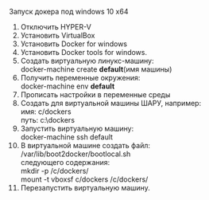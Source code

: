 Запуск докера под windows 10 x64
  
1. Отключить HYPER-V
2. Установить VirtualBox
3. Установить Docker for windows
4. Установить Docker tools for windows.
5. Создать виртуальную линукс-машину:  
docker-machine create __default__(имя машины)
6.	Получить переменные окружения:  
docker-machine env __default__
7.	Прописать настройки в переменные среды
8.	Создать для виртуальной машины ШАРУ, например:  
имя: c/dockers  
путь: c:\dockers  
9.	Запустить виртуальную машину:  
docker-machine ssh default
10.	В виртуальной машине создать файл:  
/var/lib/boot2docker/bootlocal.sh  
следующего содержания:  
mkdir -p /c/dockers/  
mount -t vboxsf c/dockers /c/dockers/
11.	Перезапустить виртуальную машину.


